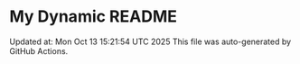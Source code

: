 # My Dynamic README
Updated at: Mon Oct 13 15:21:54 UTC 2025
This file was auto-generated by GitHub Actions.
